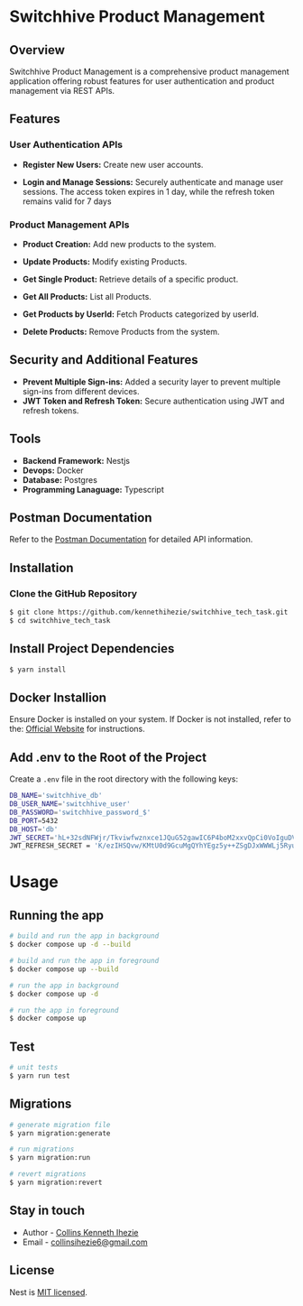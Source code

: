 # Switchhive Product Management

## Overview

Switchhive Product Management is a comprehensive product management application offering robust features for user authentication and product management via REST APIs.

## Features

### User Authentication APIs
 - **Register New Users:** Create new user accounts.
 
 - **Login and Manage Sessions:** Securely authenticate and manage user sessions. The access token expires in 1 day, while the refresh token remains valid for 7 days

### Product Management APIs
 - **Product Creation:** Add new products to the system.

 - **Update Products:** Modify existing Products.

 - **Get Single Product:** Retrieve details of a specific product.

 - **Get All Products:** List all Products.

 - **Get Products by UserId:** Fetch Products categorized by userId.

 - **Delete Products:** Remove Products from the system.


## Security and Additional Features

 - **Prevent Multiple Sign-ins:** Added a security layer to prevent multiple sign-ins from different devices.
 - **JWT Token and Refresh Token:** Secure authentication using JWT and refresh tokens.


## Tools

 - **Backend Framework:** Nestjs
 - **Devops:** Docker
 - **Database:** Postgres
 - **Programming Lanaguage:** Typescript

## Postman Documentation
Refer to the [Postman Documentation](https://documenter.getpostman.com/view/11996278/2sA3kRJPck) for detailed API information.


## Installation

### Clone the GitHub Repository

```bash
$ git clone https://github.com/kennethihezie/switchhive_tech_task.git
$ cd switchhive_tech_task
```

## Install Project Dependencies

```bash
$ yarn install
```

## Docker Installion
Ensure Docker is installed on your system. If Docker is not installed, refer to the: [Official Website](https://docs.docker.com/) for instructions.


## Add .env to the Root of the Project
Create a `.env` file in the root directory with the following keys:

```bash
DB_NAME='switchhive_db'
DB_USER_NAME='switchhive_user'
DB_PASSWORD='switchhive_password_$'
DB_PORT=5432
DB_HOST='db'
JWT_SECRET='hL+32sdNFWjr/Tkviwfwznxce1JQuG52gawIC6P4boM2xxvQpCi0VoIguDVdiGdacvTkv/mnbqvoz6AEKGTIwU8Mpxay+UtC3TmsZxHFz5mWn7P3VhPC+DlRV74eJzI0SX0K5TQcVBpbEfnubUDadSSBgQGOKJs1fZOO4roUMdDnWFucWgtLZ0rid3m9yQu+HufmYqCpBsZjPTT73VRtbjQUWhZ2DQl75057TecQGpfM2yK7XUdSHjB5tU62dEk0l2cvpP8Bwk+jNGKbwvpWyzCdotkwMhlzFa85uzSy/JfXtWwEVvPGn78PJ0hxQSmEWT6UZ2usyGGbgnsSkVWAxw=='
JWT_REFRESH_SECRET = 'K/ezIHSQvw/KMtU0d9GcuMgQYhYEgz5y++ZSgDJxWWWLj5Ryu4xmcqi6OagcMMKK8PZqzNtVz4as9qCCDh2n3Ajfhh5Hr54HyFAbfpOSfrPpm6ztL3zr4Mbl3EVLUtqN+2Oc9EApp3xguMmWzIpu4d6YaMp513FQ/WVZpWeJWeImbXY6znnc/dvvquFx5Q48IDCIkYk6RlhV1v5Vv+oGdtKqDaGFh/J9t5tPcXdZFcHq1x0JkCm3WJzEbhxfd3DukwVGIeU+70/PAdp3iVVnY8Z4//5EE507HLbOzCXVEIaqmA6QHFbSLzg0VE5B6BkR0DyZ8CzQdwL+EBDtHh6ONw=='
```
 
 # Usage

## Running the app

```bash
# build and run the app in background
$ docker compose up -d --build

# build and run the app in foreground
$ docker compose up --build

# run the app in background
$ docker compose up -d

# run the app in foreground
$ docker compose up
```

## Test

```bash
# unit tests
$ yarn run test
```

## Migrations

```bash
# generate migration file
$ yarn migration:generate

# run migrations
$ yarn migration:run

# revert migrations
$ yarn migration:revert
```


## Stay in touch

- Author - [Collins Kenneth Ihezie](https://github.com/kennethihezie/)
- Email - [collinsihezie6@gmail.com](mailto://collinsihezie6@gmail.com)

## License

Nest is [MIT licensed](LICENSE).
